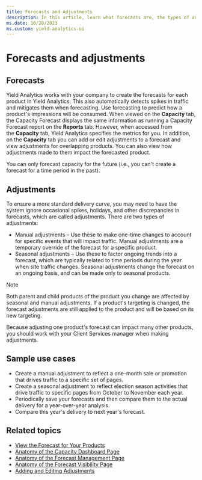 ```yaml
---
title: Forecasts and Adjustments
description: In this article, learn what forecasts are, the types of adjustments you can make, and their use cases.
ms.date: 10/28/2023
ms.custom: yield-analytics-ui
---
```


# Forecasts and adjustments

## Forecasts

Yield Analytics works with your company to create the forecasts for each product in Yield Analytics. This also automatically detects spikes in traffic and mitigates them when forecasting. Use forecasting to predict how a product's impressions will be consumed. When viewed on the **Capacity** tab, the Capacity Forecast displays the same information as running a Capacity Forecast report on the **Reports** tab. However, when accessed from the **Capacity** tab, Yield Analytics specifies the metrics for you. In addition, on the **Capacity** tab you can add or edit adjustments to a forecast and view adjustments for overlapping products. You can also view how adjustments made to them impact the forecasted product.

You can only forecast capacity for the future (i.e., you can't create a forecast for a time period in the past).

## Adjustments

To ensure a more standard delivery curve, you may need to have the system ignore occasional spikes, holidays, and other discrepancies in forecasts, which are called adjustments. There are two types of adjustments:

- Manual adjustments – Use these to make one-time changes to account for specific events that will impact traffic. Manual adjustments are a temporary override of the forecast for a specific product.
- Seasonal adjustments – Use these to factor ongoing trends into a forecast, which are typically related to time periods during the year when site traffic changes. Seasonal adjustments change the forecast on an ongoing basis, and can be made only to seasonal products.

> [!NOTE]
> Both parent and child products of the product you change are affected by seasonal and manual adjustments. If a product's targeting is changed, the forecast adjustments are still applied to the product and will be based on its new targeting.

Because adjusting one product's forecast can impact many other products, you should work with your Client Services manager when making adjustments.

## Sample use cases

- Create a manual adjustment to reflect a one-month sale or promotion that drives traffic to a specific set of pages.
- Create a seasonal adjustment to reflect election season activities that drive traffic to specific pages from October to November each year.
- Periodically save your forecasts and then compare them to the actual delivery for a year-over-year analysis.
- Compare this year's delivery to next year's forecast.

## Related topics

- [View the Forecast for Your Products](view-your-products-forecast.md)
- [Anatomy of the Capacity Dashboard Page](anatomy-of-the-capacity-dashboard-page.md)
- [Anatomy of the Forecast Management Page](anatomy-of-the-forecast-management-page.md)
- [Anatomy of the Forecast Visibility Page](forecast-visibility-page-anatomy.md)
- [Adding and Editing Adjustments](adding-and-editing-adjustments.md)
